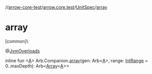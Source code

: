 //[arrow-core-test](../../../index.md)/[arrow.core.test](../index.md)/[UnitSpec](index.md)/[array](array.md)

# array

[common]\

@[JvmOverloads](https://kotlinlang.org/api/latest/jvm/stdlib/kotlin.jvm/-jvm-overloads/index.html)

inline fun &lt;[A](array.md)&gt; Arb.Companion.[array](array.md)(gen: Arb&lt;[A](array.md)&gt;, range: [IntRange](https://kotlinlang.org/api/latest/jvm/stdlib/kotlin.ranges/-int-range/index.html) = 0..maxDepth): Arb&lt;[Array](https://kotlinlang.org/api/latest/jvm/stdlib/kotlin/-array/index.html)&lt;[A](array.md)&gt;&gt;
